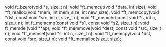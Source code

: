 void				ft_bzero(void *s, size_t n);
void				*ft_memcut(void *data, int size);
void				*ft_realloc(void *mem, int mem_size, int new_size);
void				*ft_memccpy(void *dst, const void *src, int c, size_t n);
void				*ft_memchr(const void *s, int c, size_t n);
int					ft_memcmp(const void *s1, const void *s2, size_t n);
void				ft_memdel(void **ap);
void				*ft_memmove(void *dest, const void *src, size_t n);
void				*ft_memset(void *s, int c, size_t n);
void				*ft_memcpy(void *dst, const void *src, size_t n);
void				*ft_memalloc(size_t size);
